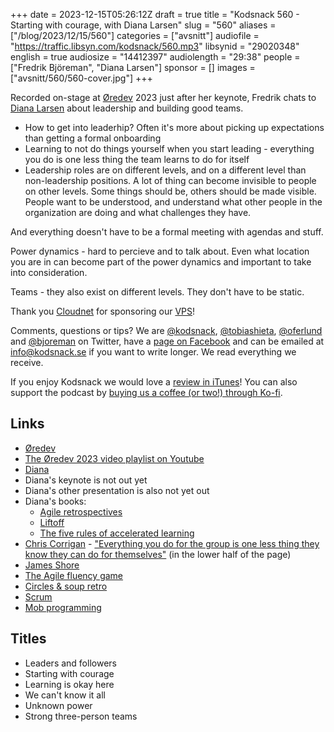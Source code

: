 +++
date = 2023-12-15T05:26:12Z
draft = true
title = "Kodsnack 560 - Starting with courage, with Diana Larsen"
slug = "560"
aliases = ["/blog/2023/12/15/560"]
categories = ["avsnitt"]
audiofile = "https://traffic.libsyn.com/kodsnack/560.mp3"
libsynid = "29020348"
english = true
audiosize = "14412397"
audiolength = "29:38"
people = ["Fredrik Björeman", "Diana Larsen"]
sponsor = []
images = ["avsnitt/560/560-cover.jpg"]
+++

Recorded on-stage at [Øredev](https://oredev.org/) 2023 just after her keynote, Fredrik chats to [Diana Larsen](https://www.dianalarsen.com/about) about leadership and building good teams.

* How to get into leaderhip? Often it's more about picking up expectations than getting a formal onboarding
* Learning to not do things yourself when you start leading - everything you do is one less thing the team learns to do for itself
* Leadership roles are on different levels, and on a different level than non-leadership positions. A lot of thing can become invisible to people on other levels. Some things should be, others should be made visible. People want to be understood, and understand what other people in the organization are doing and what challenges they have.

And everything doesn't have to be a formal meeting with agendas and stuff.

Power dynamics - hard to percieve and to talk about. Even what location you are in can become part of the power dynamics and important to take into consideration.

Teams - they also exist on different levels. They don't have to be static.

Thank you [Cloudnet](http://www.cloudnet.se) for sponsoring our [VPS](http://en.wikipedia.org/wiki/Virtual_private_server)!

Comments, questions or tips? We are [@kodsnack](https://www.twitter.com/kodsnack), [@tobiashieta](https://www.twitter.com/tobiashieta), [@oferlund](https://twitter.com/oferlund) and [@bjoreman](https://www.twitter.com/bjoreman) on Twitter, have a [page on Facebook](https://www.facebook.com/kodsnack) and can be emailed at [info@kodsnack.se](mailto:info@kodsnack.se) if you want to write longer. We read everything we receive.

If you enjoy Kodsnack we would love a [review in iTunes](http://itunes.apple.com/se/podcast/kodsnack/id561631498?l=en)! You can also support the podcast by <a href="https://ko-fi.com/kodsnack" rel="payment">buying us a coffee (or two!) through Ko-fi</a>.

## Links ##
* [Øredev](https://oredev.org/)
* [The Øredev 2023 video playlist on Youtube](https://www.youtube.com/playlist?list=PLOUKmSqExtAF6tWa1TBElW4m5q1_-Pit3)
* [Diana](https://www.dianalarsen.com/about)
* Diana's keynote is not out yet
* Diana's other presentation is also not yet out
* Diana's books:
	* [Agile retrospectives](https://pragprog.com/titles/dlret/agile-retrospectives/)
	* [Liftoff](https://pragprog.com/titles/liftoff/liftoff-second-edition/)
	* [The five rules of accelerated learning](https://leanpub.com/fiverules)
* [Chris Corrigan](https://www.chriscorrigan.com/parkinglot/about/) - ["Everything you do for the group is one less thing they know they can do for themselves"](https://www.scrum.org/resources/blog/hidden-lesson-scrum-master) (in the lower half of the page)
* [James Shore](http://www.jamesshore.com/)
* [The Agile fluency game](https://www.agilefluency.org/game.php)
* [Circles & soup retro](https://www.goretro.ai/post/circles-and-soup-retrospective)
* [Scrum](https://en.wikipedia.org/wiki/Scrum_%28software_development%29)
* [Mob programming](https://en.wikipedia.org/wiki/Team_programming#Mob_programming)

## Titles ##
* Leaders and followers
* Starting with courage
* Learning is okay here
* We can't know it all
* Unknown power
* Strong three-person teams